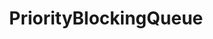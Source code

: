 ---
layout: page
title: PriorityBlockingQueue
permalink: java.util.concurrent.PriorityBlockingQueue.html
---